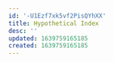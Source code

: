 ```yaml
---
id: '-U1Ezf7xk5vf2PisQYhXX'
title: Hypothetical Index
desc: ''
updated: 1639759165185
created: 1639759165185
---
```


